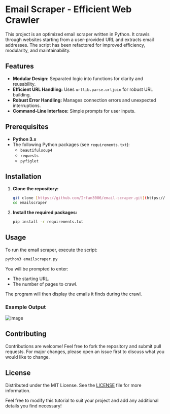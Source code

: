 # Email Scraper - Efficient Web Crawler

This project is an optimized email scraper written in Python. It crawls through websites starting from a user-provided URL and extracts email addresses. The script has been refactored for improved efficiency, modularity, and maintainability.

## Features

- **Modular Design:** Separated logic into functions for clarity and reusability.
- **Efficient URL Handling:** Uses `urllib.parse.urljoin` for robust URL building.
- **Robust Error Handling:** Manages connection errors and unexpected interruptions.
- **Command-Line Interface:** Simple prompts for user inputs.

## Prerequisites

- **Python 3.x**
- The following Python packages (see `requirements.txt`):
  - `beautifulsoup4`
  - `requests`
  - `pyfiglet`

## Installation

1. **Clone the repository:**

   ```bash
   git clone [https://github.com/Irfan3006/email-scraper.git](https://github.com/Irfan3006/emailscraper.git)
   cd emailscraper
   ```

2. **Install the required packages:**

   ```bash
   pip install -r requirements.txt
   ```

## Usage

To run the email scraper, execute the script:

```bash
python3 emailscraper.py
```

You will be prompted to enter:
- The starting URL.
- The number of pages to crawl.

The program will then display the emails it finds during the crawl.

### Example Output
![image](https://github.com/user-attachments/assets/921c196b-c074-4e9c-9afb-f79cb0115188)


## Contributing

Contributions are welcome! Feel free to fork the repository and submit pull requests. For major changes, please open an issue first to discuss what you would like to change.

## License

Distributed under the MIT License. See the [LICENSE](LICENSE) file for more information.


Feel free to modify this tutorial to suit your project and add any additional details you find necessary!
